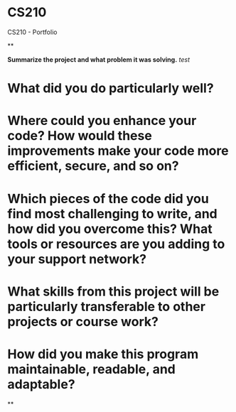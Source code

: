 # CS210
CS210 - Portfolio

**

<b>Summarize the project and what problem it was solving.</b>
<i> test </i> 
    
# What did you do particularly well?
    
# Where could you enhance your code? How would these improvements make your code more efficient, secure, and so on?
    
# Which pieces of the code did you find most challenging to write, and how did you overcome this? What tools or resources are you adding to your support network?
    
# What skills from this project will be particularly transferable to other projects or course work?
    
# How did you make this program maintainable, readable, and adaptable?
    
**
